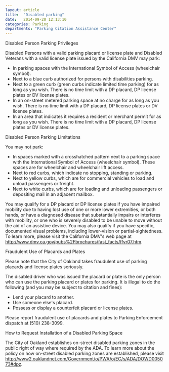 ```yaml
---
layout: article
title:  "Disabled parking"
date:   2014-09-20 12:13:10
categories: Parking
departments: "Parking Citation Assistance Center"
---
```


Disabled Person Parking Privileges 

Disabled Persons with a valid parking placard or license plate and Disabled Veterans with a valid license plate issued by the California DMV may park:

* In parking spaces with the International Symbol of Access (wheelchair symbol).
* Next to a blue curb authorized for persons with disabilities parking.
* Next to a green curb (green curbs indicate limited time parking) for as long as you wish. There is no time limit with a DP placard, DP license plates or DV license plates.
* In an on-street metered parking space at no charge for as long as you wish. There is no time limit with a DP placard, DP license plates or DV license plates.
* In an area that indicates it requires a resident or merchant permit for as long as you wish. There is no time limit with a DP placard, DP license plates or DV license plates.
 
Disabled Person Parking Limitations 

You may not park:

* In spaces marked with a crosshatched pattern next to a parking space with the International Symbol of Access (wheelchair symbol). These spaces are for wheelchair and wheelchair lift access.
* Next to red curbs, which indicate no stopping, standing or parking.
* Next to yellow curbs, which are for commercial vehicles to load and unload passengers or freight.
* Next to white curbs, which are for loading and unloading passengers or depositing mail in an adjacent mailbox.
 
You may qualify for a DP placard or DP license plates if you have impaired mobility due to having lost use of one or more lower extremities, or both hands, or have a diagnosed disease that substantially impairs or interferes with mobility, or one who is severely disabled to be unable to move without the aid of an assistive device. You may also qualify if you have specific, documented visual problems, including lower-vision or partial-sightedness. To learn more, please visit the California DMV's web page at http://www.dmv.ca.gov/pubs%2Fbrochures/fast_facts/ffvr07.htm.

Fraudulent Use of Placards and Plates

Please note that the City of Oakland takes fraudulent use of parking placards and license plates seriously.

The disabled driver who was issued the placard or plate is the only person who can use the parking placard or plates for parking. It is illegal to do the following (and you may be subject to citation and fines):

* Lend your placard to another.
* Use someone else's placard.
* Possess or display a counterfeit placard or license plates.

Please report fraudulent use of placards and plates to Parking Enforcement dispatch at (510) 238-3099.

How to Request Installation of a Disabled Parking Space

The City of Oakland establishes on-street disabled parking zones in the public right of way where required by the ADA. To learn more about the policy on how on-street disabled parking zones are established, please visit http://www2.oaklandnet.com/Government/o/PWA/o/EC/s/ADA/DOWD005073#dpz.